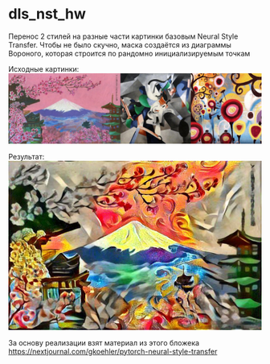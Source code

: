 # dls_nst_hw

Перенос 2 стилей на разные части картинки базовым Neural Style Transfer.
Чтобы не было скучно, маска создаётся из диаграммы Вороного, которая строится по рандомно инициализируемым точкам

Исходные картинки:
![img1](contents-and-style.jpg)

Результат:
![img2](example.jpg)

За основу реализации взят материал из этого бложека https://nextjournal.com/gkoehler/pytorch-neural-style-transfer

